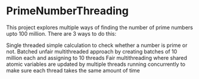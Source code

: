 # PrimeNumberThreading
This project explores multiple ways of finding the number of prime numbers upto 100 million.
There are 3 ways to do this:

Single threaded simple calculation to check whether a number is prime or not.
Batched unfair multithreaded approach by creating batches of 10 million each and assigning to 10 threads
Fair multithreading where shared atomic variables are updated by multiple threads running concurrently to make sure each thread takes the same amount of time
